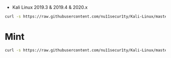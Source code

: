 - Kali Linux 2019.3 & 2019.4 & 2020.x
```bash
curl -s https://raw.githubusercontent.com/nu11secur1ty/Kali-Linux/master/VPN-Cisco/vpn.sh | bash
```
# Mint
```bash
curl -s https://raw.githubusercontent.com/nu11secur1ty/Kali-Linux/master/VPN-Cisco/mint/mint.sh | bash
```

